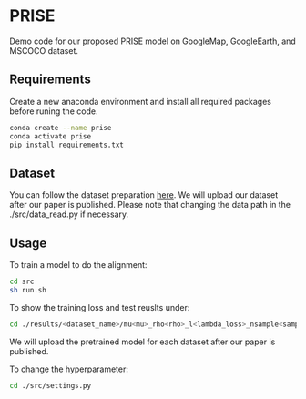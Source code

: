# PRISE
Demo code for our proposed PRISE model on GoogleMap, GoogleEarth, and MSCOCO dataset.


## Requirements
Create a new anaconda environment and install all required packages before runing the code.
```bash
conda create --name prise
conda activate prise
pip install requirements.txt
```


## Dataset
You can follow the dataset preparation [here](https://github.com/placeforyiming/CVPR21-Deep-Lucas-Kanade-Homography). We will upload our dataset after our paper is published.
Please note that changing the data path in the ./src/data_read.py if necessary.


## Usage
To train a model to do the alignment:
```bash
cd src
sh run.sh
```

To show the training loss and test reuslts under:
```bash
cd ./results/<dataset_name>/mu<mu>_rho<rho>_l<lambda_loss>_nsample<sample_noise>/trainig/
```
We will upload the pretrained model for each dataset after our paper is published.

To change the hyperparameter:
```bash
cd ./src/settings.py
```



